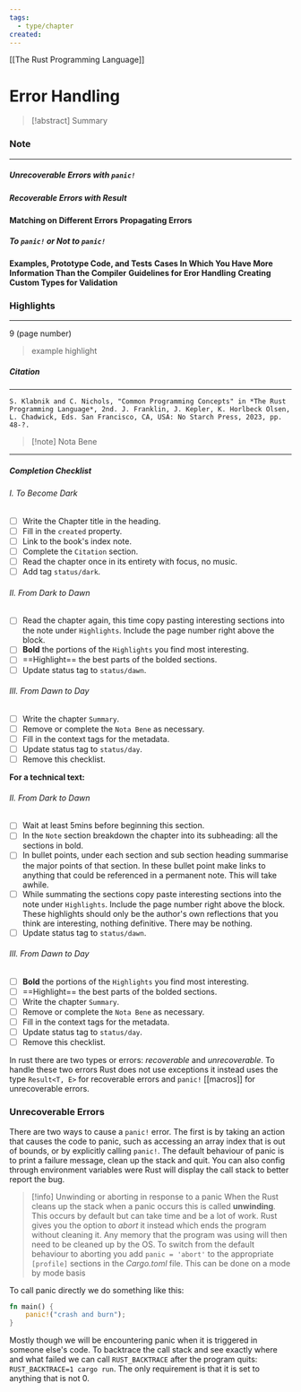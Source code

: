 ```yaml
---
tags:
  - type/chapter
created:
---
```

[[The Rust Programming Language]]
# **Error Handling**

> [!abstract] Summary
### **Note**
---
##### **Unrecoverable Errors with `panic!`**
##### **Recoverable Errors with Result**
**Matching on Different Errors**
**Propagating Errors**
##### **To `panic!` or Not to `panic!`**
**Examples, Prototype Code, and Tests**
**Cases In Which You Have More Information Than the Compiler**
**Guidelines for Eror Handling**
**Creating Custom Types for Validation**
### **Highlights**
---
9 (page number)
> example highlight
##### **Citation**
---
```
S. Klabnik and C. Nichols, "Common Programming Concepts" in *The Rust Programming Language*, 2nd. J. Franklin, J. Kepler, K. Horlbeck Olsen, L. Chadwick, Eds. San Francisco, CA, USA: No Starch Press, 2023, pp. 48-?.
```

> [!note] Nota Bene

---
##### Completion Checklist
###### I. To Become Dark
- [ ] Write the Chapter title in the heading.
- [ ] Fill in the `created` property.
- [ ] Link to the book's index note.
- [ ] Complete the `Citation` section.
- [ ] Read the chapter once in its entirety with focus, no music.
- [ ] Add tag `status/dark`.
###### II. From Dark to Dawn
- [ ] Read the chapter again, this time copy pasting interesting sections into the note under `Highlights`. Include the page number right above the block.
- [ ] **Bold** the portions of the `Highlights` you find most interesting.
- [ ] ==Highlight== the best parts of the bolded sections.
- [ ] Update status tag to `status/dawn`.
###### III. From Dawn to Day
- [ ] Write the chapter `Summary`.
- [ ] Remove or complete the `Nota Bene` as necessary.
- [ ] Fill in the context tags for the metadata.
- [ ] Update status tag to `status/day`.
- [ ] Remove this checklist.

**For a technical text:**
###### II. From Dark to Dawn
- [ ] Wait at least 5mins before beginning this section.
- [ ] In the `Note` section breakdown the chapter into its subheading: all the sections in bold.
- [ ] In bullet points, under each section and sub section heading summarise the major points of that section. In these bullet point make links to anything that could be referenced in a permanent note. This will take awhile.
- [ ] While summating the sections copy paste interesting sections into the note under `Highlights`. Include the page number right above the block. These highlights should only be the author's own reflections that you think are interesting, nothing definitive. There may be nothing.
- [ ] Update status tag to `status/dawn`.
###### III. From Dawn to Day
- [ ]  **Bold** the portions of the `Highlights` you find most interesting.
- [ ] ==Highlight== the best parts of the bolded sections.
- [ ] Write the chapter `Summary`.
- [ ] Remove or complete the `Nota Bene` as necessary.
- [ ] Fill in the context tags for the metadata.
- [ ] Update status tag to `status/day`.
- [ ] Remove this checklist.

In rust there are two types or errors: *recoverable* and *unrecoverable*. To handle these two errors Rust does not use exceptions it instead uses the type `Result<T, E>` for recoverable errors and `panic!` [[macros]] for unrecoverable errors. 

### Unrecoverable Errors

There are two ways to cause a `panic!` error. The first is by taking an action that causes the code to panic, such as accessing an array index that is out of bounds, or by explicitly calling `panic!`. The default behaviour of panic is to print a failure message, clean up the stack and quit. You can also config through environment variables were Rust will display the call stack to better report the bug.

> [!info] Unwinding or aborting in response to a panic
> When the Rust cleans up the stack when a panic occurs this is called **unwinding**. This occurs by default but can take time and be a lot of work. Rust gives you the option to *abort* it instead which ends the program without cleaning it.
> Any memory that the program was using will then need to be cleaned up by the OS. To switch from the default behaviour to aborting you add `panic = 'abort'` to the appropriate `[profile]` sections in the *Cargo.toml* file. This can be done on a mode by mode basis

To call panic directly we do something like this:

```rust
fn main() {
    panic!("crash and burn");
}
```

Mostly though we will be encountering panic when it is triggered in someone else's code. To backtrace the call stack and see exactly where and what failed we can call `RUST_BACKTRACE` after the program quits: `RUST_BACKTRACE=1 cargo run`. The only requirement is that it is set to anything that is not 0.